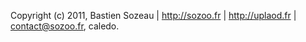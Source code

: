 Copyright (c) 2011, Bastien Sozeau | http://sozoo.fr | http://uplaod.fr | <contact@sozoo.fr>, caledo.
